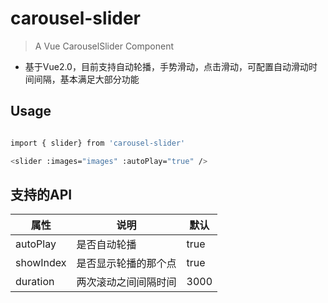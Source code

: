 # carousel-slider

> A Vue CarouselSlider Component
* 基于Vue2.0，目前支持自动轮播，手势滑动，点击滑动，可配置自动滑动时间间隔，基本满足大部分功能

## Usage

``` bash

import { slider} from 'carousel-slider'

<slider :images="images" :autoPlay="true" />
```
## 支持的API

| 属性          | 说明                     | 默认 |
| ------------- | ------------------------ | ---- |
| autoPlay      | 是否自动轮播             | true |
| showIndex | 是否显示轮播的那个点     | true |
| duration      | 两次滚动之间间隔时间     | 3000 |

